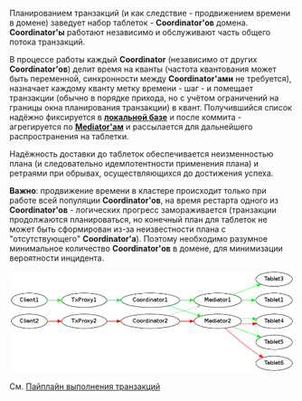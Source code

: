 Планированием транзакций (и как следствие - продвижением времени в домене) заведует набор таблеток - **Coordinator'ов** домена. **Coordinator'ы** работают независимо и обслуживают часть общего потока транзакций.

В процессе работы каждый **Coordinator** (независимо от других **Coordinator'ов**) делит время на кванты (частота квантования может быть переменной, синхронности между **Coordinator'ами** не требуется), назначает каждому кванту метку времени - шаг - и помещает транзакции (обычно в порядке прихода, но с учётом ограничений на границы окна планирования транзакции) в квант. Получившийся список надёжно фиксируется в **[локальной базе](localdatabase.md)** и после коммита - агрегируется по **[Mediator'ам](tablet_mediator.md)** и рассылается для дальнейшего распространения на таблетки.

Надёжность доставки до таблеток обеспечивается неизменностью плана (и следовательно идемпотентности применения плана) и ретраями при обрывах, осуществляющихся до достижения успеха.

**Важно**: продвижение времени в кластере происходит только при работе всей популяции **Coordinator'ов**, на время рестарта одного из **Coordinator'ов** - логических прогресс замораживается (транзакции продолжаются планироваться, но конечный план для таблеток не может быть сформирован из-за неизвестности плана с "отсутствующего" **Coordinator'а**). Поэтому необходимо разумное минимальное количество **Coordinator'ов** в домене, для минимизации вероятности инцидента.

![](../_assets/coordinator.png)

См. [Пайплайн выполнения транзакций](tx_processing_graph.md)